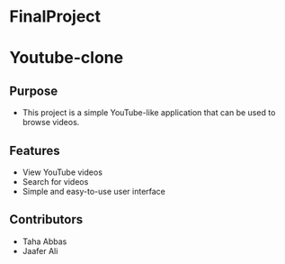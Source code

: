 # FinalProject
# Youtube-clone

## Purpose 
- This project is a simple YouTube-like application that can be used to browse videos.
## Features 
- View YouTube videos
- Search for videos
- Simple and easy-to-use user interface
## Contributors 
- Taha Abbas
- Jaafer Ali 


